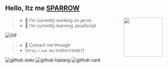 ## Hello, Itz me [SPARROW](https://wa.me/919947291867)
 
<img align="right" height="125px" src="https://user-images.githubusercontent.com/82576855/125450821-ad466634-c6af-40f3-9a63-9c144852ae2b.jpg" />


>- 🧧 I’m currently working on jarvis
>- 🧧 I’m currently learning JavaScript

<img align="center" fit="fill" alt="GIF" src="https://media.giphy.com/media/836HiJc7pgzy8iNXCn/giphy.gif" />


>- 📲 Contact me through
>- [`http://wa.me/919947291867`]


![github stats](https://github-readme-stats.vercel.app/api?username=sparroo&show_icons=true&theme=radical)
![github toplang](https://github-readme-stats.vercel.app/api/top-langs/?username=sparroo&layout=compact&theme=nightowl)
![github card](https://github-readme-stats.vercel.app/api/pin/?username=sparroo&repo=jarvis&theme=dark)

